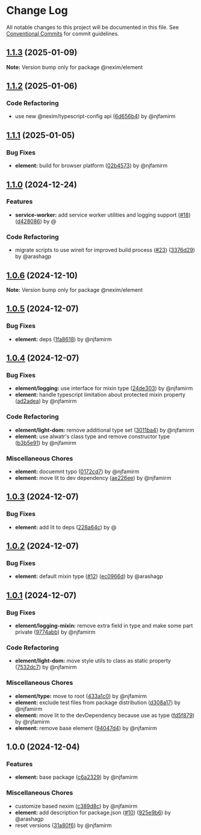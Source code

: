 # Change Log

All notable changes to this project will be documented in this file.
See [Conventional Commits](https://conventionalcommits.org) for commit guidelines.

## [1.1.3](https://github.com/the-nexim/nanolib/compare/@nexim/element@1.1.2...@nexim/element@1.1.3) (2025-01-09)

**Note:** Version bump only for package @nexim/element

## [1.1.2](https://github.com/the-nexim/nanolib/compare/@nexim/element@1.1.1...@nexim/element@1.1.2) (2025-01-06)

### Code Refactoring

* use new @nexim/typescript-config api ([6d656b4](https://github.com/the-nexim/nanolib/commit/6d656b483f27d556e59bdcec1220511c5c819cc8)) by @njfamirm

## [1.1.1](https://github.com/the-nexim/nanolib/compare/@nexim/element@1.1.0...@nexim/element@1.1.1) (2025-01-05)

### Bug Fixes

* **element:** build for browser platform ([02b4573](https://github.com/the-nexim/nanolib/commit/02b45737e00d22d56c729bc4e5b80aa72edaf007)) by @njfamirm

## [1.1.0](https://github.com/the-nexim/nanolib/compare/@nexim/element@1.0.6...@nexim/element@1.1.0) (2024-12-24)

### Features

* **service-worker:** add service worker utilities and logging support ([#18](https://github.com/the-nexim/nanolib/issues/18)) ([d428086](https://github.com/the-nexim/nanolib/commit/d428086dd98fbb5dfd077d14de4de8dd29ed78dc)) by @

### Code Refactoring

* migrate scripts to use wireit for improved build process ([#23](https://github.com/the-nexim/nanolib/issues/23)) ([3376d29](https://github.com/the-nexim/nanolib/commit/3376d2944332f3f28a91eba6b63a8fa981faf774)) by @arashagp

## [1.0.6](https://github.com/the-nexim/nanolib/compare/@nexim/element@1.0.5...@nexim/element@1.0.6) (2024-12-10)

**Note:** Version bump only for package @nexim/element

## [1.0.5](https://github.com/the-nexim/nanolib/compare/@nexim/element@1.0.4...@nexim/element@1.0.5) (2024-12-07)

### Bug Fixes

* **element:** deps ([1fa8618](https://github.com/the-nexim/nanolib/commit/1fa8618cd45978361adfd7be2dcce5a50c530dc6)) by @njfamirm

## [1.0.4](https://github.com/the-nexim/nanolib/compare/@nexim/element@1.0.3...@nexim/element@1.0.4) (2024-12-07)

### Bug Fixes

* **element/logging:** use interface for mixin type ([24de303](https://github.com/the-nexim/nanolib/commit/24de30357ff0690cd200c7171b87a56fc299ddef)) by @njfamirm
* **element:** handle typescript limitation about protected mixin property ([ad2adea](https://github.com/the-nexim/nanolib/commit/ad2adeac619dc355834878ccdd96aa933802d8c1)) by @njfamirm

### Code Refactoring

* **element/light-dom:** remove additional type set ([3011ba4](https://github.com/the-nexim/nanolib/commit/3011ba41fac47b80064bc62fbbbd2f1885abd308)) by @njfamirm
* **element:** use alwatr's class type and remove constructor type ([b3b5e91](https://github.com/the-nexim/nanolib/commit/b3b5e9147a14435c44a4458bbfbaefef9fa2267a)) by @njfamirm

### Miscellaneous Chores

* **element:** docuemnt typo ([0172cd7](https://github.com/the-nexim/nanolib/commit/0172cd77d5a04b4c32c626334c9ea8d4cada07db)) by @njfamirm
* **element:** move lit to dev dependency ([ae226ee](https://github.com/the-nexim/nanolib/commit/ae226eed51bde38b272e1977907dc83c92645481)) by @njfamirm

## [1.0.3](https://github.com/the-nexim/nanolib/compare/@nexim/element@1.0.2...@nexim/element@1.0.3) (2024-12-07)

### Bug Fixes

* **element:** add lit to deps ([228a64c](https://github.com/the-nexim/nanolib/commit/228a64ca718ffc62ecff873841a8f6f3636806f2)) by @

## [1.0.2](https://github.com/the-nexim/nanolib/compare/@nexim/element@1.0.1...@nexim/element@1.0.2) (2024-12-07)

### Bug Fixes

* **element:** default mixin type ([#12](https://github.com/the-nexim/nanolib/issues/12)) ([ec0966d](https://github.com/the-nexim/nanolib/commit/ec0966d28e4172eec4879bbc273c1b9fd50ab800)) by @arashagp

## [1.0.1](https://github.com/the-nexim/nanolib/compare/@nexim/element@1.0.0...@nexim/element@1.0.1) (2024-12-07)

### Bug Fixes

* **element/logging-mixin:** remove extra field in type and make some part private ([9774abb](https://github.com/the-nexim/nanolib/commit/9774abbfbbba8ed539138d8f50127933cdcc791a)) by @njfamirm

### Code Refactoring

* **element/light-dom:** move style utils to class as static property ([7532dc7](https://github.com/the-nexim/nanolib/commit/7532dc738b8d8e66c9ee12c75485dd30ca32a897)) by @njfamirm

### Miscellaneous Chores

* **element/type:** move to root ([433a1c0](https://github.com/the-nexim/nanolib/commit/433a1c057edc8ae797f75db4bcb3d1c846a033bc)) by @njfamirm
* **element:** exclude test files from package distribution ([d308a17](https://github.com/the-nexim/nanolib/commit/d308a1724e12b1a5738352f5b8cd9bae0c7e225a)) by @njfamirm
* **element:** move lit to the devDependency because use as type ([fd5f879](https://github.com/the-nexim/nanolib/commit/fd5f879d964b710ee76b8f7a59375d7f708991d0)) by @njfamirm
* **element:** remove base element ([94047d4](https://github.com/the-nexim/nanolib/commit/94047d45e15df99d03605b82a4708cc735fe99ed)) by @njfamirm

## 1.0.0 (2024-12-04)

### Features

* **element:** base package ([c6a2329](https://github.com/the-nexim/nanolib/commit/c6a23295b78b5fdde7f7535a5f4f5ec304857c98)) by @njfamirm

### Miscellaneous Chores

* customize based nexim ([c389d8c](https://github.com/the-nexim/nanolib/commit/c389d8c404d48f6d7fd5f03be2de0b23f313e027)) by @njfamirm
* **element:** add description for package.json ([#10](https://github.com/the-nexim/nanolib/issues/10)) ([925e9b6](https://github.com/the-nexim/nanolib/commit/925e9b6cc0067fdf61620419e3c8305da303674e)) by @arashagp
* reset versions ([31a80f6](https://github.com/the-nexim/nanolib/commit/31a80f6df1e12aa3491eda0951450ee0cd147328)) by @njfamirm
